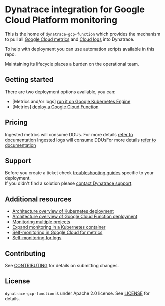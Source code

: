 # Dynatrace integration for Google Cloud Platform monitoring

This is the home of `dynatrace-gcp-function` which provides the mechanism to pull all [Google Cloud metrics](https://cloud.google.com/monitoring/api/metrics_gcp) and  [Cloud logs](https://cloud.google.com/logging/docs)  into Dynatrace. 
  
To help with deployment you can use automation scripts available in this repo.

Maintaining its lifecycle places a burden on the operational team.


## Getting started
There are two deployment options available, you can:
- [Metrics and/or logs] [run it on Google Kubernetes Engine](https://www.dynatrace.com/support/help/shortlink/deploy-k8)  
- [Metrics] [deploy a Google Cloud Function](https://www.dynatrace.com/support/help/shortlink/deploy-gcp)


## Pricing
Ingested metrics will consume DDUs. For more details [refer to documentation](https://www.dynatrace.com/support/help/reference/monitoring-consumption-calculation/#expand-gcp-service-monitoring-consumption-104)
Ingested logs will consume DDUsFor more details [refer to documentation](https://www.dynatrace.com/support/help/reference/monitoring-consumption-calculation/log-monitoring-consumption/)

## Support
Before you create a ticket check [troubleshooting guides](https://www.dynatrace.com/support/help/shortlink/troubleshoot-gcp) specific to your deployment.  
If you didn't find a solution please [contact Dynatrace support](https://www.dynatrace.com/support/contact-support/). 


## Additional resources
- [Architecture overview of Kubernetes deployment](./docs/k8s.md)
- [Architecture overview of Google Cloud Function deployment](./docs/function.md)
- [Monitoring multiple projects](https://www.dynatrace.com/support/help/technology-support/cloud-platforms/google-cloud-platform/monitor-gcp-services-and-logs-with-dynatrace/monitor-multiple-projects/)
- [Expand monitoring in a Kubernetes container](https://www.dynatrace.com/support/help/shortlink/expand-k8s)
- [Self-monitoring in Google Cloud for metrics](https://www.dynatrace.com/support/help/shortlink/troubleshoot-gcp)
- [Self-monitoring for logs](docs/sfm_log.MD)



## Contributing

See [CONTRIBUTING](CONTRIBUTING.md) for details on submitting changes.

## License

`dynatrace-gcp-function` is under Apache 2.0 license. See [LICENSE](LICENSE.md) for details.